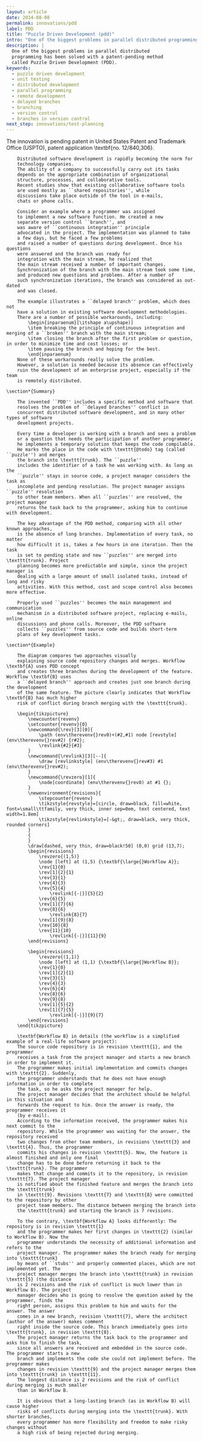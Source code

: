 ```yaml
---
layout: article
date: 2014-08-08
permalink: innovations/pdd
label: PDD
title: "Puzzle Driven Development (pdd)"
intro: "One of the biggest problems in parallel distributed programming has been solved with a patent-pending method called Puzzle Driven Development (PDD)."
description: |
  One of the biggest problems in parallel distributed
  programming has been solved with a patent-pending method
  called Puzzle Driven Development (PDD).
keywords:
  - puzzle driven development
  - unit testing
  - distributed development
  - parallel programming
  - remote development
  - delayed branches
  - branching
  - version control
  - branches in version control
next_step: innovations/test-planning
---
```


The innovation is pending patent in United States
        Patent and Trademark Office (USPTO), patent application
        \textbf{no. 12/840,306}.

        Distributed software development is rapidly becoming the norm for
        technology companies.
        The ability of a company to successfully carry out its tasks
        depends on the appropriate combination of organizational
        structure, processes, and collaborative tools.
        Recent studies show that existing collaborative software tools
        are used mostly as ``shared repositories'', while
        discussions take place outside of the tool in e-mails,
        chats or phone calls.

        Consider an example where a programmer was assigned
        to implement a new software function. He created a new
        separate version control ``branch'', and
        was aware of ``continuous integration'' principle
        advocated in the project. The implementation was planned to take
        a few days, but he faced a few problems
        and raised a number of questions during development. Once his questions
        were answered and the branch was ready for
        integration with the main stream, he realized that
        the main stream received a number of important changes.
        Synchronization of the branch with the main stream took some time,
        and produced new questions and problems. After a number of
        such synchronization iterations, the branch was considered as out-dated
        and was closed.

        The example illustrates a ``delayed branch'' problem, which does not
        have a solution in existing software development methodologies.
        There are a number of possible workarounds, including:
            \begin{inparaenum}[\itshape a\upshape)]
            \item breaking the principle of continuous integration and merging of a ``broken'' branch with the main stream;
            \item closing the branch after the first problem or question, in order to minimize time and cost losses; or
            \item pausing the branch and hoping for the best.
            \end{inparaenum}
        None of these workarounds really solve the problem.
        However, a solution is needed because its absence can effectively
        ruin the development of an enterprise project, especially if the team
        is remotely distributed.

    \section*{Summary}

    	The invented ``PDD'' includes a specific method and software that
    	resolves the problem of ``delayed branches'' conflict in
    	concurrent distributed software development, and in many other types of software
    	development projects.

    	Every time a developer is working with a branch and sees a problem
    	or a question that needs the participation of another programmer,
    	he implements a temporary solution that keeps the code compilable.
    	He marks the place in the code with \texttt{@todo} tag (called ``puzzle'') and merges
    	the branch into \texttt{trunk}. The ``puzzle''
    	includes the identifier of a task he was working with. As long as the
    	``puzzle'' stays in source code, a project manager considers the task as
    	incomplete and pending resolution. The project manager assigns ``puzzle'' resolution
    	to other team members. When all ``puzzles'' are resolved, the project manager
    	returns the task back to the programmer, asking him to continue with development.

    	The key advantage of the PDD method, comparing with all other known approaches,
    	is the absence of long branches. Implementation of every task, no matter
    	how difficult it is, takes a few hours in one iteration. Then the task
    	is set to pending state and new ``puzzles'' are merged into \texttt{trunk}. Project
    	planning becomes more predictable and simple, since the project manager is
    	dealing with a large amount of small isolated tasks, instead of long and risky
    	activities. With this method, cost and scope control also becomes more effective.

    	Properly used ``puzzles'' becomes the main management and communication
    	mechanism in a distributed software project, replacing e-mails, online
    	discussions and phone calls. Moreover, the PDD software
    	collects ``puzzles'' from source code and builds short-term
    	plans of key development tasks.

    \section*{Example}

    	The diagram compares two approaches visually
    	explaining source code repository changes and merges. Workflow \textbf{A} uses PDD concept
    	and creates three branches during the development of the feature. Workflow \textbf{B} uses
    	a ``delayed branch'' approach and creates just one branch during the development
    	of the same feature. The picture clearly indicates that Workflow \textbf{B} has much higher
    	risk of conflict during branch merging with the \texttt{trunk}.

        \begin{tikzpicture}
            \newcounter{revenv}
            \setcounter{revenv}{0}
            \newcommand{\rev}[3][0]{
                \path (env\therevenv{}rev0)+(#2,#1) node [revstyle] (env\therevenv{}rev#2) {r#2};
                \revlink{#2}{#3}
            }
            \newcommand{\revlink}[3][--]{
                \draw [revlinkstyle] (env\therevenv{}rev#3) #1 (env\therevenv{}rev#2);
            }
            \newcommand{\revzero}[1]{
                \node[coordinate] (env\therevenv{}rev0) at #1 {};
            }
            \newenvironment{revisions}{
                \stepcounter{revenv}
                \tikzstyle{revstyle}=[circle, draw=black, fill=white, font=\small\ttfamily, very thick, inner sep=0em, text centered, text width=1.8em]
                \tikzstyle{revlinkstyle}=[-&gt;, draw=black, very thick, rounded corners]
            }
            {
            }
            \draw[dashed, very thin, draw=black!50] (0,0) grid (13,7);
            \begin{revisions}
                \revzero{(1,5)}
                \node [left] at (1,5) {\textbf{\large{}Workflow A}};
                \rev{1}{0}
                \rev[1]{2}{1}
                \rev{3}{1}
                \rev{4}{3}
                \rev{5}{4}
                    \revlink[{-|}]{5}{2}
                \rev{6}{5}
                \rev[1]{7}{6}
                \rev{8}{6}
                    \revlink{8}{7}
                \rev[1]{9}{8}
                \rev{10}{8}
                \rev{11}{10}
                    \revlink[{-|}]{11}{9}
            \end{revisions}

            \begin{revisions}
                \revzero{(1,1)}
                \node [left] at (1,1) {\textbf{\large{}Workflow B}};
                \rev{1}{0}
                \rev[1]{2}{1}
                \rev{3}{1}
                \rev{4}{3}
                \rev{6}{4}
                \rev{8}{6}
                \rev{9}{8}
                \rev[1]{5}{2}
                \rev[1]{7}{5}
                    \revlink[{-|}]{9}{7}
            \end{revisions}
        \end{tikzpicture}

    	\textbf{Workflow B} in details (the workflow is a simplified example of a real-life software project):
    	The source code repository is in revision \texttt{1}, and the programmer
    	receives a task from the project manager and starts a new branch in order to implement it.
    	The programmer makes initial implementation and commits changes with \texttt{2}. Suddenly,
    	the programmer understands that he does not have enough information in order to complete
    	the task, so he asks the project manager for help.
    	The project manager decides that the architect should be helpful in this situation and
    	forwards the request to him. Once the answer is ready, the programmer receives it
    	(by e-mail).
    	According to the information received, the programmer makes his next commit to the
    	repository. While the programmer was waiting for the answer, the repository received
    	two changes from other team members, in revisions \texttt{3} and \texttt{4}. Thus, the programmer
    	commits his changes in revision \texttt{5}. Now, the feature is almost finished and only one final
    	change has to be done before returning it back to the \texttt{trunk}. The programmer
    	makes that change and commits it to the repository, in revision \texttt{7}. The project manager
    	is notified about the finished feature and merges the branch into the \texttt{trunk}
    	in \texttt{9}. Revisions \texttt{7} and \texttt{8} were committed to the repository by other
    	project team members. The distance between merging the branch into
    	the \texttt{trunk} and starting the branch is 7 revisions.

    	To the contrary, \textbf{Workflow A} looks differently: The repository is in revision \texttt{1}
    	and the programmer makes her first changes in \texttt{2} (similar to Workflow B). Now the
    	programmer understands the necessity of additional information and refers to the
    	project manager. The programmer makes the branch ready for merging into \texttt{trunk}
    	by means of ``stubs'' and properly commented places, which are not implemented yet. The
    	project manager merges the branch into \texttt{trunk} in revision \texttt{5} (the distance
    	is 2 revisions and the risk of conflict is much lower than in Workflow B). The project
    	manager decides who is going to resolve the question asked by the programmer, finds the
    	right person, assigns this problem to him and waits for the answer. The answer
    	comes in a new branch, revision \texttt{7}, where the architect (author of the answer) makes comment
    	right inside the source code. This branch immediately goes into \texttt{trunk}, in revision \texttt{8}.
    	The project manager returns the task back to the programmer and asks him to finish the task,
    	since all answers are received and embedded in the source code. The programmer starts a new
    	branch and implements the code she could not implement before. The programmer makes
    	changes in revision \texttt{9} and the project manager merges them into \texttt{trunk} in \texttt{11}.
    	The longest distance is 2 revisions and the risk of conflict during merging is much smaller
    	than in Workflow B.

    	It is obvious that a long-lasting branch (as in Workflow B) will cause higher
    	risks of conflicts during merging into the \texttt{trunk}. With shorter branches,
    	every programmer has more flexibility and freedom to make risky changes without
    	a high risk of being rejected during merging.
